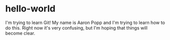# hello-world
I'm trying to learn Git!
My name is Aaron Popp and I'm trying to learn how to do this. Right now it's very confusing, but I'm hoping that things will become clear.
